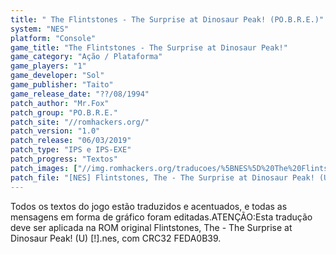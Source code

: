 ```yaml
---
title: " The Flintstones - The Surprise at Dinosaur Peak! (PO.B.R.E.)"
system: "NES"
platform: "Console"
game_title: "The Flintstones - The Surprise at Dinosaur Peak!"
game_category: "Ação / Plataforma"
game_players: "1"
game_developer: "Sol"
game_publisher: "Taito"
game_release_date: "??/08/1994"
patch_author: "Mr.Fox"
patch_group: "PO.B.R.E."
patch_site: "//romhackers.org/"
patch_version: "1.0"
patch_release: "06/03/2019"
patch_type: "IPS e IPS-EXE"
patch_progress: "Textos"
patch_images: ["//img.romhackers.org/traducoes/%5BNES%5D%20The%20Flintstones%20-%20The%20Surprise%20at%20Dinosaur%20Peak%20-%20POBRE%20-%201.png","//img.romhackers.org/traducoes/%5BNES%5D%20The%20Flintstones%20-%20The%20Surprise%20at%20Dinosaur%20Peak%20-%20POBRE%20-%202.png","//img.romhackers.org/traducoes/%5BNES%5D%20The%20Flintstones%20-%20The%20Surprise%20at%20Dinosaur%20Peak%20-%20POBRE%20-%203.png"]
patch_file: "[NES] Flintstones, The - The Surprise at Dinosaur Peak! (U) [!] [T-BR] [T-Mr.Fox G-POBRE] [V-1.0 P-100% A-2019].7z"
---
```

Todos os textos do jogo estão traduzidos e acentuados, e todas as mensagens em forma de gráfico foram editadas.ATENÇÃO:Esta tradução deve ser aplicada na ROM original Flintstones, The - The Surprise at Dinosaur Peak! (U) [!].nes, com CRC32 FEDA0B39.